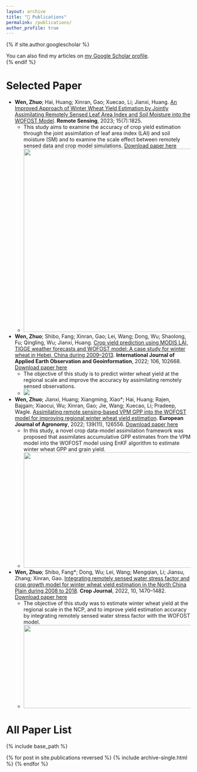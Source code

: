 ```yaml
---
layout: archive
title: "📝 Publications"
permalink: /publications/
author_profile: true
---
```


{% if site.author.googlescholar %}
  <div class="wordwrap">You can also find my articles on <a href="{{site.author.googlescholar}}">my Google Scholar profile</a>.</div>
{% endif %}

# Selected Paper 
* **Wen, Zhuo**; Hai, Huang; Xinran, Gao; Xuecao, Li; Jianxi, Huang. [An Improved Approach of Winter Wheat Yield Estimation by Jointly Assimilating Remotely Sensed Leaf Area Index and Soil Moisture into the WOFOST Model](https://doi.org/10.3390/rs15071825). **Remote Sensing**, 2023; 15(7):1825.
  * This study aims to examine the accuracy of crop yield estimation through the joint assimilation of leaf area index (LAI) and soil moisture (SM) and to examine the scale effect between remotely sensed data and crop model simulations. [Download paper here](https://wenzhuo727.github.io/wen/files/remotesensing2023.pdf)
  * <img src='/wen/images/RS2023.jpg' width='500'>
* **Wen, Zhuo**; Shibo, Fang; Xinran, Gao; Lei, Wang; Dong, Wu; Shaolong, Fu; Qingling, Wu; Jianxi, Huang. [Crop yield prediction using MODIS LAI, TIGGE weather forecasts and WOFOST model: A case study for winter wheat in Hebei, China during 2009–2013](https://doi.org/10.1016/j.jag.2021.102668). **International Journal of Applied Earth Observation and Geoinformation**, 2022; 106, 102668. [Download paper here](https://wenzhuo727.github.io/wen/files/JAG2021.pdf)
  * The objective of this study is to predict winter wheat yield at the regional scale and improve the accuracy by assimilating remotely sensed observations.
  * <img src='/wen/images/JAG20211.jpg'>
* **Wen, Zhuo**; Jianxi, Huang; Xiangming, Xiao*; Hai, Huang; Rajen, Bajgain; Xiaocui, Wu; Xinran, Gao; Jie, Wang; Xuecao, Li; Pradeep, Wagle. [Assimilating remote sensing-based VPM GPP into the WOFOST model for improving regional winter wheat yield estimation](https://doi.org/10.1016/j.eja.2022.126556). **European Journal of Agronomy**, 2022; 139(11), 126556. [Download paper here](https://wenzhuo727.github.io/wen/files/EJA2022.pdf)
  * In this study, a novel crop data-model assimilation framework was proposed that assimilates accumulative GPP estimates from the VPM model into the WOFOST model using EnKF algorithm to estimate winter wheat GPP and grain yield.
  * <img src='/wen/images/EJA2022.jpg' width='500' height='315'>
* **Wen, Zhuo**; Shibo, Fang*; Dong, Wu; Lei, Wang; Mengqian, Li; Jiansu, Zhang; Xinran, Gao. [Integrating remotely sensed water stress factor and crop growth model for winter wheat yield estimation in the North China Plain during 2008 to 2018](https://doi.org/10.1016/j.cj.2022.04.004). **Crop Journal**, 2022, 10, 1470–1482. [Download paper here](https://wenzhuo727.github.io/wen/files/CJ2022.pdf)
  * The objective of this study was to estimate winter wheat yield at the regional scale in the NCP, and to improve yield estimation accuracy by integrating remotely sensed water stress factor with the WOFOST model.
  * <img src='/wen/images/CJ2022.jpg' width='500' height='227'>

# All Paper List
{% include base_path %}

{% for post in site.publications reversed %}
  {% include archive-single.html %}
{% endfor %}
